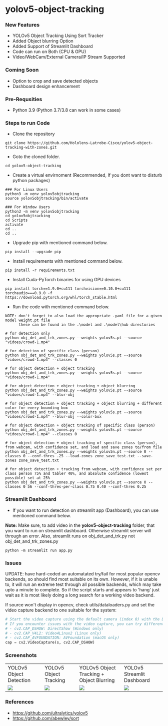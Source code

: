 # yolov5-object-tracking

### New Features
- YOLOv5 Object Tracking Using Sort Tracker
- Added Object blurring Option
- Added Support of Streamlit Dashboard
- Code can run on Both (CPU & GPU)
- Video/WebCam/External Camera/IP Stream Supported

### Coming Soon
- Option to crop and save detected objects
- Dashboard design enhancement

### Pre-Requsities
- Python 3.9 (Python 3.7/3.8 can work in some cases)

### Steps to run Code
- Clone the repository
```
git clone https://github.com/Hololens-Latrobe-Cisco/yolov5-object-tracking-with-zones.git
```

- Goto the cloned folder.
```
cd yolov5-object-tracking
```

- Create a virtual envirnoment (Recommended, If you dont want to disturb python packages)
```
### For Linux Users
python3 -m venv yolov5objtracking
source yolov5objtracking/bin/activate

### For Window Users
python3 -m venv yolov5objtracking
cd yolov5objtracking
cd Scripts
activate
cd ..
cd ..
```

- Upgrade pip with mentioned command below.
```
pip install --upgrade pip
```

- Install requirements with mentioned command below.
```
pip install -r requirements.txt
```

- Install Cuda-PyTorch binaries for using GPU devices
```
pip install torch==1.9.0+cu111 torchvision==0.10.0+cu111 torchaudio===0.9.0 -f https://download.pytorch.org/whl/torch_stable.html
```

- Run the code with mentioned command below.
```
NOTE: don't forget to also load the appropriate .yaml file for a given model weight.pt file
      these can be found in the .\model and .\model\hub directories

# for detection only
python obj_det_and_trk_zones.py --weights yolov5s.pt --source "vidoes/crowd-1.mp4"

# for detection of specific class (person)
python obj_det_and_trk_zones.py --weights yolov5s.pt --source "vidoes/crowd-1.mp4" --classes 0

# for object detection + object tracking
python obj_det_and_trk_zones.py --weights yolov5s.pt --source "vidoes/crowd-1.mp4"

# for object detection + object tracking + object blurring
python obj_det_and_trk_zones.py --weights yolov5s.pt --source "vidoes/crowd-1.mp4" --blur-obj

# for object detection + object tracking + object blurring + different color for every bounding box
python obj_det_and_trk_zones.py --weights yolov5s.pt --source "vidoes/crowd-1.mp4" --blur-obj --color-box

# for object detection + object tracking of specific class (person)
python obj_det_and_trk_zones.py --weights yolov5s.pt --source "vidoes/crowd-1.mp4" --classes 0

# for object detection + object tracking of specific class (person), from webcam, with confidence set, and load and save zones to/from file
python obj_det_and_trk_zones.py --weights yolov5n.pt --source 0 --classes 0 --conf-thres .25 --load-zones zone_save_test.txt --save-zones zone_save_test.txt

# for object detection + tracking from webcam, with confidence set per class person 75% and table? 40%, and absolute confidence (lowest possible) set at 25%
python obj_det_and_trk_zones.py --weights yolov5s.pt --source 0 --classes 0 56 --conf-thres-per-class 0.75 0.40 --conf-thres 0.25
```

### Streamlit Dashboard
- If you want to run detection on streamlit app (Dashboard), you can use mentioned command below.

<b>Note:</b> Make sure, to add video in the <b>yolov5-object-tracking</b> folder, that you want to run on streamlit dashboard. Otherwise streamlit server will through an error.  Also, streamlit runs on obj_det_and_trk.py not obj_det_and_trk_zones.py
```
python -m streamlit run app.py
```

### Issues
UPDATE: have hard-coded an automatated try/fail for most popular opencv backends, so should find most suitable on its own.  However, if it is unable to, it will run an extreme test through all possible backends, which may take upto a minute to complete. So if the script starts and appears to 'hang' just wait as it is most likely doing a long search for a working video backend.

If source won't display in opencv, check utils/dataloaders.py and set the video capture backend to one suitable for the system:
```python
# Start the video capture using the default camera (index 0) with the DirectShow backend.
# If you encounter issues with the video capture, you can try different backend options by changing the second argument:
# - cv2.CAP_DSHOW: DirectShow (Windows only)
# - cv2.CAP_V4L2: Video4Linux2 (Linux only)
# - cv2.CAP_AVFOUNDATION: AVFoundation (macOS only)
cap = cv2.VideoCapture(s, cv2.CAP_DSHOW)
```

### Screenshots
<table>
  <tr>
    <td>YOLOv5 Object Detection</td>
    <td>YOLOv5 Object Tracking</td>
    <td>YOLOv5 Object Tracking + Object Blurring</td>
    <td>YOLOv5 Streamlit Dashboard</td>
  </tr>
  <tr>
    <td><img src="https://user-images.githubusercontent.com/62513924/189525324-9aaf4b60-9336-41c3-8a27-8722bb7da731.png"></td>
     <td><img src="https://user-images.githubusercontent.com/62513924/189525332-1e84b4d5-ae4e-4c1b-9498-0ec1d4ad4bd7.png"></td>
     <td><img src="https://user-images.githubusercontent.com/62513924/189525328-f85ef474-e964-4d79-8f75-78ad4e5397d4.png"></td>
     <td><img src="https://user-images.githubusercontent.com/62513924/189525342-8d4d81f4-5e3a-45aa-9972-5f5de1c72159.png"></td>
  </tr>
 </table>

### References
 - https://github.com/ultralytics/yolov5
 - https://github.com/abewley/sort
